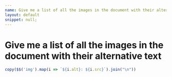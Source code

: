 ```yaml
---
name: Give me a list of all the images in the document with their alternative text
layout: default
snippet: null;
---
```


# Give me a list of all the images in the document with their alternative text

```javascript
copy($$('img').map(i => `${i.alt}: ${i.src}`).join("\n"))
```
